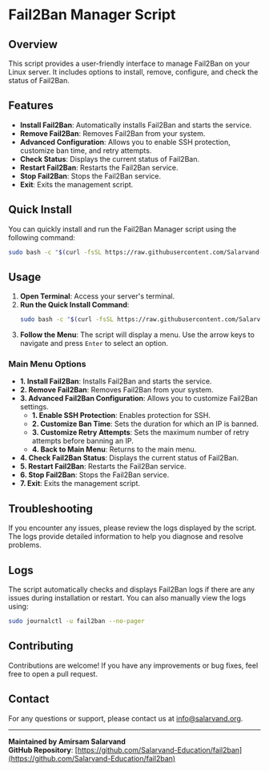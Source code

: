 # Fail2Ban Manager Script

## Overview

This script provides a user-friendly interface to manage Fail2Ban on your Linux server. It includes options to install, remove, configure, and check the status of Fail2Ban.

## Features

- **Install Fail2Ban**: Automatically installs Fail2Ban and starts the service.
- **Remove Fail2Ban**: Removes Fail2Ban from your system.
- **Advanced Configuration**: Allows you to enable SSH protection, customize ban time, and retry attempts.
- **Check Status**: Displays the current status of Fail2Ban.
- **Restart Fail2Ban**: Restarts the Fail2Ban service.
- **Stop Fail2Ban**: Stops the Fail2Ban service.
- **Exit**: Exits the management script.

## Quick Install

You can quickly install and run the Fail2Ban Manager script using the following command:

```bash
sudo bash -c "$(curl -fsSL https://raw.githubusercontent.com/Salarvand-Education/fail2ban/main/fail2ban.sh)"
```

## Usage

1. **Open Terminal**: Access your server's terminal.
2. **Run the Quick Install Command**:
   ```bash
   sudo bash -c "$(curl -fsSL https://raw.githubusercontent.com/Salarvand-Education/fail2ban/main/fail2ban.sh)"
   ```
3. **Follow the Menu**: The script will display a menu. Use the arrow keys to navigate and press `Enter` to select an option.

### Main Menu Options

- **1. Install Fail2Ban**: Installs Fail2Ban and starts the service.
- **2. Remove Fail2Ban**: Removes Fail2Ban from your system.
- **3. Advanced Fail2Ban Configuration**: Allows you to customize Fail2Ban settings.
  - **1. Enable SSH Protection**: Enables protection for SSH.
  - **2. Customize Ban Time**: Sets the duration for which an IP is banned.
  - **3. Customize Retry Attempts**: Sets the maximum number of retry attempts before banning an IP.
  - **4. Back to Main Menu**: Returns to the main menu.
- **4. Check Fail2Ban Status**: Displays the current status of Fail2Ban.
- **5. Restart Fail2Ban**: Restarts the Fail2Ban service.
- **6. Stop Fail2Ban**: Stops the Fail2Ban service.
- **7. Exit**: Exits the management script.

## Troubleshooting

If you encounter any issues, please review the logs displayed by the script. The logs provide detailed information to help you diagnose and resolve problems.

## Logs

The script automatically checks and displays Fail2Ban logs if there are any issues during installation or restart. You can also manually view the logs using:

```bash
sudo journalctl -u fail2ban --no-pager
```

## Contributing

Contributions are welcome! If you have any improvements or bug fixes, feel free to open a pull request.

## Contact
For any questions or support, please contact us at [info@salarvand.org](mailto:info@salarvand.org).

---
**Maintained by Amirsam Salarvand**  
**GitHub Repository**: [https://github.com/Salarvand-Education/fail2ban](https://github.com/Salarvand-Education/fail2ban)
```
